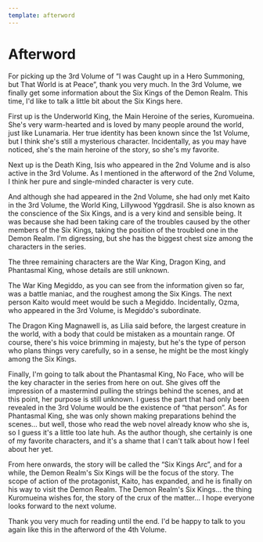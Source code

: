 ```yaml
---
template: afterword
---
```


# Afterword

For picking up the 3rd Volume of “I was Caught up in a Hero Summoning, but That
World is at Peace”, thank you very much. In the 3rd Volume, we finally get some
information about the Six Kings of the Demon Realm. This time, I'd like to talk
a little bit about the Six Kings here.

First up is the Underworld King, the Main Heroine of the series, Kuromueina.
She's very warm-hearted and is loved by many people around the world, just like
Lunamaria. Her true identity has been known since the 1st Volume, but I think
she's still a mysterious character. Incidentally, as you may have noticed, she's
the main heroine of the story, so she's my favorite.

Next up is the Death King, Isis who appeared in the 2nd Volume and is also
active in the 3rd Volume. As I mentioned in the afterword of the 2nd Volume, I
think her pure and single-minded character is very cute.

And although she had appeared in the 2nd Volume, she had only met Kaito in the
3rd Volume, the World King, Lillywood Yggdrasil. She is also known as the
conscience of the Six Kings, and is a very kind and sensible being. It was
because she had been taking care of the troubles caused by the other members of
the Six Kings, taking the position of the troubled one in the Demon Realm. I'm
digressing, but she has the biggest chest size among the characters in the
series.

The three remaining characters are the War King, Dragon King, and Phantasmal
King, whose details are still unknown.

The War King Megiddo, as you can see from the information given so far, was a
battle maniac, and the roughest among the Six Kings. The next person Kaito would
meet would be such a Megiddo. Incidentally, Ozma, who appeared in the 3rd
Volume, is Megiddo's subordinate.

The Dragon King Magnawell is, as Lilia said before, the largest creature in the
world, with a body that could be mistaken as a mountain range. Of course,
there's his voice brimming in majesty, but he's the type of person who plans
things very carefully, so in a sense, he might be the most kingly among the Six
Kings.

Finally, I'm going to talk about the Phantasmal King, No Face, who will be the
key character in the series from here on out. She gives off the impression of a
mastermind pulling the strings behind the scenes, and at this point, her purpose
is still unknown. I guess the part that had only been revealed in the 3rd Volume
would be the existence of “that person”. As for Phantasmal King, she was only
shown making preparations behind the scenes... but well, those who read the web
novel already know who she is, so I guess it's a little too late huh. As the
author though, she certainly is one of my favorite characters, and it's a shame
that I can't talk about how I feel about her yet.

From here onwards, the story will be called the “Six Kings Arc”, and for a
while, the Demon Realm's Six Kings will be the focus of the story. The scope of
action of the protagonist, Kaito, has expanded, and he is finally on his way to
visit the Demon Realm. The Demon Realm's Six Kings... the thing Kuromueina
wishes for, the story of the crux of the matter... I hope everyone looks forward
to the next volume.

Thank you very much for reading until the end. I'd be happy to talk to you again
like this in the afterword of the 4th Volume.

